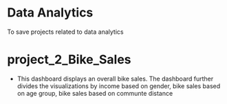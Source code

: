 # Data Analytics
To save projects related to data analytics

# project_2_Bike_Sales
- This dashboard displays an overall bike sales. The dashboard further divides the visualizations by income based on gender, bike sales based on age group, bike sales based on communte distance
